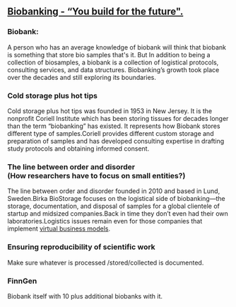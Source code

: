 ## [Biobanking - “You build for the future".](https://prayuja-teli.github.io/Blog/Biobank)   


### Biobank: <br/>

A person who has an average knowledge of biobank will think that biobank is something that store bio samples that's it.
But In addition to being a collection of biosamples, a biobank is a collection of logistical protocols, consulting services, and data structures. Biobanking’s growth took place over the decades and still exploring its boundaries.<br/>

###  Cold storage plus hot tips<br/>
Cold storage plus hot tips was founded in 1953 in New Jersey. It is the nonprofit Coriell Institute which has been storing tissues for decades longer than the term “biobanking” has existed. It represents how Biobank stores different type of samples.Coriell provides different custom storage and preparation of samples and has developed consulting expertise in drafting study protocols and obtaining informed consent.<br/>

### The line between order and disorder<br/>(How researchers have to focus on small entities?)<br/>
The line between order and disorder founded in 2010 and based in Lund, Sweden.Birka BioStorage focuses on the logistical side of biobanking—the storage, documentation, and disposal of samples for a global clientele of startup and midsized companies.Back in time they don’t even had their own laboratories.Logistics issues remain even for those companies that implement [virtual business models](https://en.wikipedia.org/wiki/Virtual_business_model). <br/>


###  Ensuring reproducibility of scientific work<br/>

Make sure whatever is processed /stored/collected is documented.<br/>


###  FinnGen<br/>
Biobank itself with 10 plus additional biobanks with it.<br/>







###
